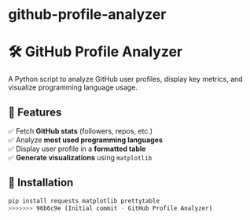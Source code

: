 
# github-profile-analyzer

# 🛠 GitHub Profile Analyzer

A Python script to analyze GitHub user profiles, display key metrics, and visualize programming language usage.

## 🚀 Features
✅ Fetch **GitHub stats** (followers, repos, etc.)  
✅ Analyze **most used programming languages**  
✅ Display user profile in a **formatted table**  
✅ **Generate visualizations** using `matplotlib`  

## 📌 Installation
```bash
pip install requests matplotlib prettytable
>>>>>>> 96b6c9e (Initial commit - GitHub Profile Analyzer)
